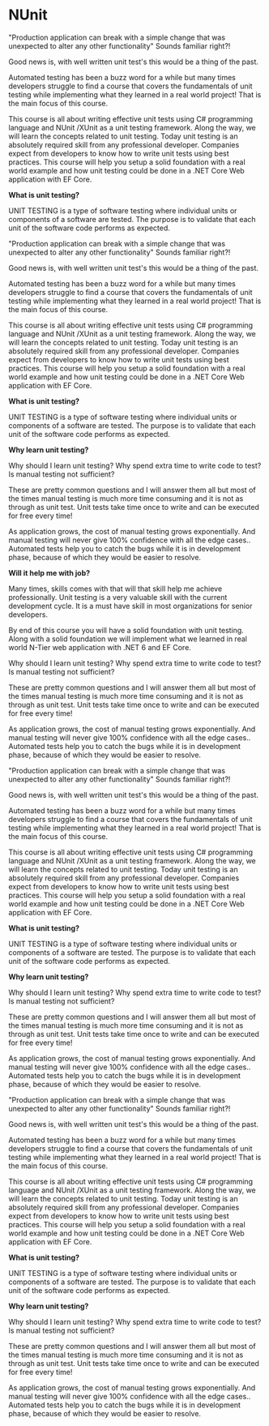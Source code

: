 # NUnit

"Production application can break with a simple change that was unexpected to alter any other functionality" Sounds familiar right?! 

Good news is, with well written unit test's this would be a thing of the past.

Automated testing has been a buzz word for a while but many times developers struggle to find a course that covers the fundamentals of unit testing while implementing what they learned in a real world project! That is the main focus of this course.

This course is all about writing effective unit tests using C# programming language and NUnit /XUnit as a unit testing framework. Along the way, we will learn the concepts related to unit testing. Today unit testing is an absolutely required skill from any professional developer. Companies expect from developers to know how to write unit tests using best practices. This course will help you setup a solid foundation with a real world example and how unit testing could be done in a .NET Core Web application with EF Core.



**What is unit testing?**

UNIT TESTING is a type of software testing where individual units or components of a software are tested. The purpose is to validate that each unit of the software code performs as expected.



"Production application can break with a simple change that was unexpected to alter any other functionality" Sounds familiar right?! 

Good news is, with well written unit test's this would be a thing of the past.

Automated testing has been a buzz word for a while but many times developers struggle to find a course that covers the fundamentals of unit testing while implementing what they learned in a real world project! That is the main focus of this course.

This course is all about writing effective unit tests using C# programming language and NUnit /XUnit as a unit testing framework. Along the way, we will learn the concepts related to unit testing. Today unit testing is an absolutely required skill from any professional developer. Companies expect from developers to know how to write unit tests using best practices. This course will help you setup a solid foundation with a real world example and how unit testing could be done in a .NET Core Web application with EF Core.



**What is unit testing?**

UNIT TESTING is a type of software testing where individual units or components of a software are tested. The purpose is to validate that each unit of the software code performs as expected.



**Why learn unit testing?**

Why should I learn unit testing? Why spend extra time to write code to test? Is manual testing not sufficient? 

These are pretty common questions and I will answer them all but most of the times manual testing is much more time consuming and it is not as through as unit test. Unit tests take time once to write and can be executed for free every time! 

As application grows, the cost of manual testing grows exponentially. And manual testing will never give 100% confidence with all the edge cases.. Automated tests help you to catch the bugs while it is in development phase, because of which they would be easier to resolve.



**Will it help me with job?**

Many times, skills comes with that will that skill help me achieve professionally. Unit testing is a very valuable skill with the current development cycle. It is a must have skill in most organizations for senior developers.



By end of this course you will have a solid foundation with unit testing. Along with a solid foundation we will implement what we learned in real world N-Tier web application with .NET 6 and EF Core.

Why should I learn unit testing? Why spend extra time to write code to test? Is manual testing not sufficient? 

These are pretty common questions and I will answer them all but most of the times manual testing is much more time consuming and it is not as through as unit test. Unit tests take time once to write and can be executed for free every time! 

As application grows, the cost of manual testing grows exponentially. And manual testing will never give 100% confidence with all the edge cases.. Automated tests help you to catch the bugs while it is in development phase, because of which they would be easier to resolve.



"Production application can break with a simple change that was unexpected to alter any other functionality" Sounds familiar right?! 

Good news is, with well written unit test's this would be a thing of the past.

Automated testing has been a buzz word for a while but many times developers struggle to find a course that covers the fundamentals of unit testing while implementing what they learned in a real world project! That is the main focus of this course.

This course is all about writing effective unit tests using C# programming language and NUnit /XUnit as a unit testing framework. Along the way, we will learn the concepts related to unit testing. Today unit testing is an absolutely required skill from any professional developer. Companies expect from developers to know how to write unit tests using best practices. This course will help you setup a solid foundation with a real world example and how unit testing could be done in a .NET Core Web application with EF Core.



**What is unit testing?**

UNIT TESTING is a type of software testing where individual units or components of a software are tested. The purpose is to validate that each unit of the software code performs as expected.



**Why learn unit testing?**

Why should I learn unit testing? Why spend extra time to write code to test? Is manual testing not sufficient? 

These are pretty common questions and I will answer them all but most of the times manual testing is much more time consuming and it is not as through as unit test. Unit tests take time once to write and can be executed for free every time! 

As application grows, the cost of manual testing grows exponentially. And manual testing will never give 100% confidence with all the edge cases.. Automated tests help you to catch the bugs while it is in development phase, because of which they would be easier to resolve.



"Production application can break with a simple change that was unexpected to alter any other functionality" Sounds familiar right?! 

Good news is, with well written unit test's this would be a thing of the past.

Automated testing has been a buzz word for a while but many times developers struggle to find a course that covers the fundamentals of unit testing while implementing what they learned in a real world project! That is the main focus of this course.

This course is all about writing effective unit tests using C# programming language and NUnit /XUnit as a unit testing framework. Along the way, we will learn the concepts related to unit testing. Today unit testing is an absolutely required skill from any professional developer. Companies expect from developers to know how to write unit tests using best practices. This course will help you setup a solid foundation with a real world example and how unit testing could be done in a .NET Core Web application with EF Core.



**What is unit testing?**

UNIT TESTING is a type of software testing where individual units or components of a software are tested. The purpose is to validate that each unit of the software code performs as expected.



**Why learn unit testing?**

Why should I learn unit testing? Why spend extra time to write code to test? Is manual testing not sufficient? 

These are pretty common questions and I will answer them all but most of the times manual testing is much more time consuming and it is not as through as unit test. Unit tests take time once to write and can be executed for free every time! 

As application grows, the cost of manual testing grows exponentially. And manual testing will never give 100% confidence with all the edge cases.. Automated tests help you to catch the bugs while it is in development phase, because of which they would be easier to resolve.
